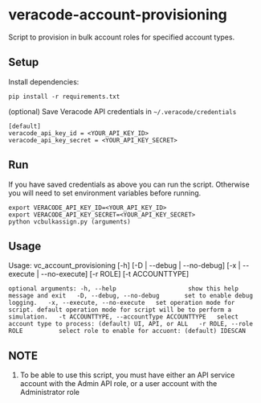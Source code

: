 # veracode-account-provisioning
 Script to provision in bulk account roles for specified account types.

## Setup

Install dependencies:

    pip install -r requirements.txt

(optional) Save Veracode API credentials in `~/.veracode/credentials`

    [default]
    veracode_api_key_id = <YOUR_API_KEY_ID>
    veracode_api_key_secret = <YOUR_API_KEY_SECRET>

## Run

If you have saved credentials as above you can run the script. Otherwise you will need to set environment variables before running.

    export VERACODE_API_KEY_ID=<YOUR_API_KEY_ID>
    export VERACODE_API_KEY_SECRET=<YOUR_API_KEY_SECRET>
    python vcbulkassign.py (arguments)


## Usage
Usage: vc_account_provisioning [-h] [-D | --debug | --no-debug] [-x | --execute | --no-execute] [-r ROLE] [-t ACCOUNTTYPE]

``optional arguments:
   -h, --help                    show this help message and exit  
   -D, --debug, --no-debug       set to enable debug logging.  
   -x, --execute, --no-execute   set operation mode for script. default operation mode for script will be to perform a simulation.  
   -t ACCOUNTTYPE, --accountType ACCOUNTTYPE  
                                 select account type to process: (default) UI, API, or ALL  
   -r ROLE, --role ROLE          select role to enable for accuont: (default) IDESCAN  
``

## NOTE

1. To be able to use this script, you must have either an API service account with the Admin API role, or a user account with the Administrator role
